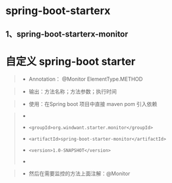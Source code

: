 spring-boot-starterx
============================

1、spring-boot-starterx-monitor
---------------------

# 自定义 spring-boot starter

  >*  Annotation： @Monitor ElementType.METHOD

  >*  输出：方法名称；方法参数；执行时间

  >*  使用：在Spring boot 项目中直接 maven pom 引入依赖

>    * <dependency>
>    *     <groupId>org.windwant.starter.monitor</groupId>
>    *     <artifactId>spring-boot-starter-monitor</artifactId>
>    *     <version>1.0-SNAPSHOT</version>
>    * </dependency>

  >*  然后在需要监控的方法上面注解：@Monitor




